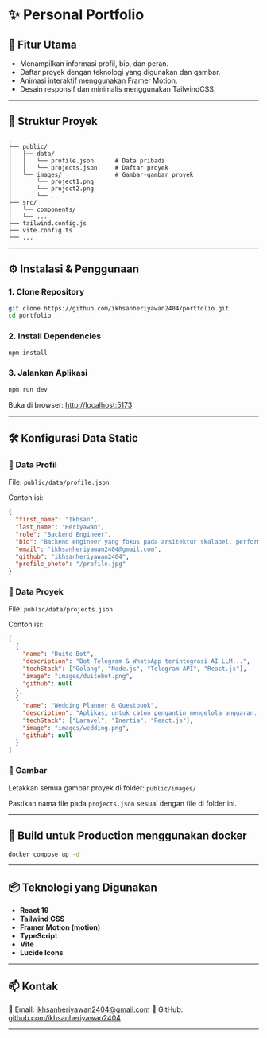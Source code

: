# ✨ Personal Portfolio
## 🚀 Fitur Utama

- Menampilkan informasi profil, bio, dan peran.
- Daftar proyek dengan teknologi yang digunakan dan gambar.
- Animasi interaktif menggunakan Framer Motion.
- Desain responsif dan minimalis menggunakan TailwindCSS.

---

## 📁 Struktur Proyek

```
.
├── public/
│   ├── data/
│   │   └── profile.json      # Data pribadi
│   │   └── projects.json     # Daftar proyek
│   └── images/               # Gambar-gambar proyek
│       └── project1.png
│       └── project2.png
│       └── ...
├── src/
│   └── components/
│   └── ...
├── tailwind.config.js
├── vite.config.ts
└── ...

````

---

## ⚙️ Instalasi & Penggunaan

### 1. Clone Repository

```bash
git clone https://github.com/ikhsanheriyawan2404/portfolio.git
cd portfolio
````

### 2. Install Dependencies

```bash
npm install
```

### 3. Jalankan Aplikasi

```bash
npm run dev
```

Buka di browser: [http://localhost:5173](http://localhost:5173)

---

## 🛠️ Konfigurasi Data Static

### 🔹 Data Profil

File: `public/data/profile.json`

Contoh isi:

```json
{
  "first_name": "Ikhsan",
  "last_name": "Heriyawan",
  "role": "Backend Engineer",
  "bio": "Backend engineer yang fokus pada arsitektur skalabel, performa, dan integrasi AI...",
  "email": "ikhsanheriyawan2404@gmail.com",
  "github": "ikhsanheriyawan2404",
  "profile_photo": "/profile.jpg"
}
```

### 🔹 Data Proyek

File: `public/data/projects.json`

Contoh isi:

```json
[
  {
    "name": "Duite Bot",
    "description": "Bot Telegram & WhatsApp terintegrasi AI LLM...",
    "techStack": ["Golang", "Node.js", "Telegram API", "React.js"],
    "image": "images/duitebot.png",
    "github": null
  },
  {
    "name": "Wedding Planner & Guestbook",
    "description": "Aplikasi untuk calon pengantin mengelola anggaran...",
    "techStack": ["Laravel", "Inertia", "React.js"],
    "image": "images/wedding.png",
    "github": null
  }
]
```

### 🔹 Gambar

Letakkan semua gambar proyek di folder: `public/images/`

Pastikan nama file pada `projects.json` sesuai dengan file di folder ini.

---

## 🧪 Build untuk Production menggunakan docker

```bash
docker compose up -d 
```
---

## 📦 Teknologi yang Digunakan

* **React 19**
* **Tailwind CSS**
* **Framer Motion (motion)**
* **TypeScript**
* **Vite**
* **Lucide Icons**

---

## 📫 Kontak

📧 Email: [ikhsanheriyawan2404@gmail.com](mailto:ikhsanheriyawan2404@gmail.com)
🔗 GitHub: [github.com/ikhsanheriyawan2404](https://github.com/ikhsanheriyawan2404)

---